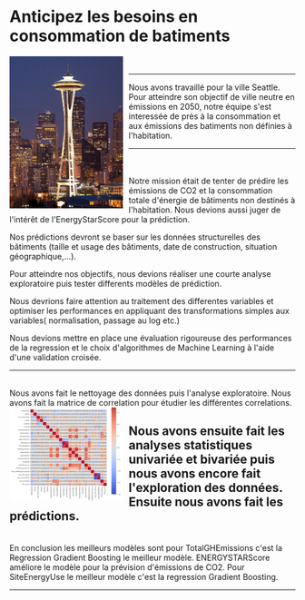 # Anticipez les besoins en consommation de batiments

<div>
    <img Align="left" alt="Seattle" width="200px" src="https://github.com/laetdata/Anticipez_les_besoins/blob/main/img/seattle.png" style="padding-right:10px;" />
</div>
<br />
                                                                                                                                           

---

Nous avons travaillé pour la ville Seattle. Pour atteindre son objectif de ville neutre en émissions en 2050, notre équipe s'est interessée de près à la consommation et aux émissions des batiments non définies à l'habitation. 

---
<br />
<br>
Notre mission était de tenter de prédire les émissions de CO2 et la consommation totale d'énergie de bâtiments non destinés à l'habitation. Nous devions aussi juger de l'intérêt  de l'EnergyStarScore pour la prédiction.  

Nos prédictions devront se baser sur les données structurelles des bâtiments (taille et usage des bâtiments, date de construction, situation géographique,...).

Pour atteindre nos objectifs, nous devions réaliser une courte analyse exploratoire puis tester differents modèles de prédiction. 

Nous devrions faire attention au traitement des differentes variables et optimiser les performances en appliquant des transformations simples aux variables( normalisation, passage au log etc.)

Nous devions mettre en place une évaluation rigoureuse des performances de la regression et le choix d'algorithmes de Machine Learning à l'aide d'une validation croisée. 
<br />
                                                                                                                                      

---
<br />
Nous avons fait le nettoyage des données puis l'analyse exploratoire. Nous avons fait la matrice de correlation pour étudier les différentes correlations.
 <img Align="left" alt="Matrice" width="200px" src="https://github.com/laetdata/Anticipez_les_besoins/blob/main/img/matrice_correlation.png" style="padding-right:10px;" />
<br />
                                                                                                                                      
Nous avons ensuite fait les analyses statistiques univariée et bivariée puis nous avons encore fait l'exploration des données. Ensuite nous avons fait les prédictions. 
---


<br />
En conclusion les meilleurs modèles sont pour TotalGHEmissions c'est la Regression Gradient Boosting le meilleur modèle. ENERGYSTARScore améliore le modèle pour la prévision d'émissions de CO2. Pour SiteEnergyUse le meilleur modèle c'est la regression Gradient Boosting.
<br />
                                                                                                                                      

---
